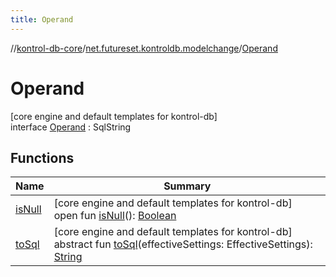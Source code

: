 ```yaml
---
title: Operand
---
```

//[kontrol-db-core](../../../index.html)/[net.futureset.kontroldb.modelchange](../index.html)/[Operand](index.html)



# Operand



[core engine and default templates for kontrol-db]\
interface [Operand](index.html) : SqlString



## Functions


| Name | Summary |
|---|---|
| [isNull](is-null.html) | [core engine and default templates for kontrol-db]<br>open fun [isNull](is-null.html)(): [Boolean](https://kotlinlang.org/api/latest/jvm/stdlib/kotlin/-boolean/index.html) |
| [toSql](index.html#1035997089%2FFunctions%2F894165660) | [core engine and default templates for kontrol-db]<br>abstract fun [toSql](index.html#1035997089%2FFunctions%2F894165660)(effectiveSettings: EffectiveSettings): [String](https://kotlinlang.org/api/latest/jvm/stdlib/kotlin/-string/index.html) |

